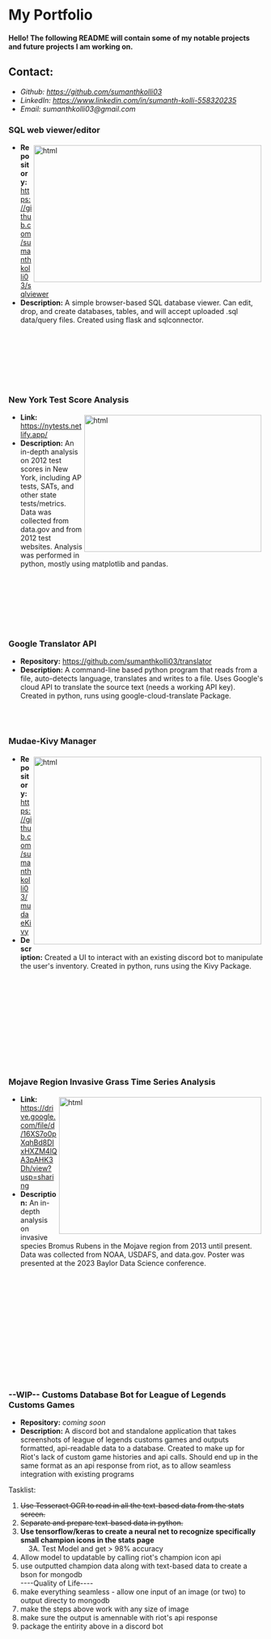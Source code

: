 # My Portfolio

#### Hello! The following README will contain some of my notable projects and future projects I am working on.

## Contact:
* _Github: https://github.com/sumanthkolli03_
* _LinkedIn: https://www.linkedin.com/in/sumanth-kolli-558320235_
* _Email: sumanthkolli03@gmail.com_


###  SQL web viewer/editor
  <!--* **View Project:**  http://www.insertpage.com-->
  
<img align="right" height="270" width="450px" src="https://github.com/sumanthkolli03/portfolio/assets/108901380/9c64f695-1a55-4ea3-9e6d-e42a60f6fbea" alt="html" style="vertical-align:top; margin:4px">  
  
  * **Repository:**  https://github.com/sumanthkolli03/sqlviewer
  * **Description:**  A simple browser-based SQL database viewer.
Can edit, drop, and create databases, tables, and will accept uploaded .sql data/query files.
Created using flask and sqlconnector.



<br/><br/><br/><br/><br/><br/>


###  New York Test Score Analysis
  <!--* **View Project:**  http://www.insertpage.com-->
  
<img align="right" height="270" width="350px" src="https://files.catbox.moe/ycbpnf.png" alt="html" style="vertical-align:top; margin:4px">  
  
  * **Link:**  https://nytests.netlify.app/
  * **Description:**  An in-depth analysis on 2012 test scores in New York, including AP tests, SATs, and other state tests/metrics.
Data was collected from data.gov and from 2012 test websites. 
Analysis was performed in python, mostly using matplotlib and pandas.

<br/><br/><br/><br/><br/><br/>

###  Google Translator API
  <!--* **View Project:**  http://www.insertpage.com-->
  
  * **Repository:**  https://github.com/sumanthkolli03/translator
  * **Description:**  A command-line based python program that reads from a file, auto-detects language, translates and writes to a file.
Uses Google's cloud API to translate the source text (needs a working API key).
Created in python, runs using google-cloud-translate Package.

<br/><br/>

###  Mudae-Kivy Manager
  <!--* **View Project:**  http://www.insertpage.com-->
  
<img align="right" height="370" width="450px" src="https://files.catbox.moe/etqc25.gif" alt="html" style="vertical-align:top; margin:4px">  
  
  * **Repository:**  https://github.com/sumanthkolli03/mudaeKivy
  * **Description:** Created a UI to interact with an existing discord bot to manipulate the user's inventory.
Created in python, runs using the Kivy Package.
<br/><br/><br/><br/><br/><br/><br/><br/><br/><br/><br/><br/>
### Mojave Region Invasive Grass Time Series Analysis
  <!--* **View Project:**  http://www.insertpage.com-->
  
<img align="right" height="270" width="400px" src="https://files.catbox.moe/36hrjh.png" alt="html" style="vertical-align:top; margin:4px">  
  
  * **Link:**  https://drive.google.com/file/d/16XS7o0pXqhBd8DIxHXZM4lQA3pAHK3Dh/view?usp=sharing
  * **Description:**  An in-depth analysis on invasive species Bromus Rubens in the Mojave region from 2013 until present.
Data was collected from NOAA, USDAFS, and data.gov.
Poster was presented at the 2023 Baylor Data Science conference.

<br/><br/><br/><br/><br/><br/><br/><br/><br/><br/><br/><br/>


### --WIP-- Customs Database Bot for League of Legends Customs Games
  <!--* **View Project:**  http://www.insertpage.com-->
  
  
  * **Repository:**
  *coming soon*
  * **Description:**  A discord bot and standalone application that takes screenshots of league of legends customs games and outputs formatted, api-readable data to a database. Created to make up for Riot's lack of custom game histories and api calls. Should end up in the same format as an api response from riot, as to allow seamless integration with existing programs


Tasklist:  
1.  ~~Use Tesseract OCR to read in all the text-based data from the stats screen.~~
2.  ~~Separate and prepare text-based data in python.~~
3.  **Use tensorflow/keras to create a neural net to recognize specifically small champion icons in the stats page**  
&nbsp;&nbsp;&nbsp; 3A.  Test Model and get > 98% accuracy
5.  Allow model to updatable by calling riot's champion icon api
6.  use outputted champion data along with text-based data to create a bson for mongodb  
----Quality of Life----
7.  make everything seamless - allow one input of an image (or two) to output directy to mongodb
8.  make the steps above work with any size of image
9.  make sure the output is amennable with riot's api response
10.  package the entirity above in a discord bot


